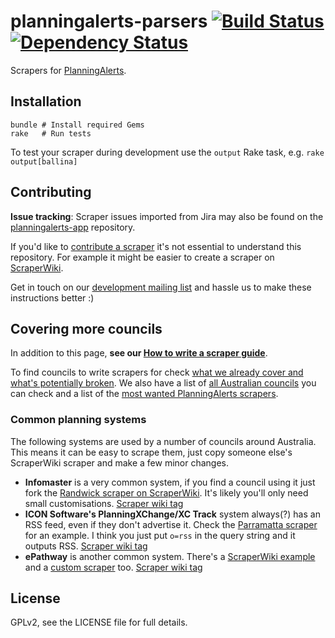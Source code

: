 planningalerts-parsers [![Build Status](https://secure.travis-ci.org/openaustralia/planningalerts-parsers.png?branch=master)](http://travis-ci.org/openaustralia/planningalerts-parsers) [![Dependency Status](https://gemnasium.com/openaustralia/planningalerts-parsers.png)](https://gemnasium.com/openaustralia/planningalerts-parsers)
======================

Scrapers for [PlanningAlerts](http://www.planningalerts.org.au/).

Installation
------------

    bundle # Install required Gems
    rake   # Run tests

To test your scraper during development use the `output` Rake task, e.g. `rake output[ballina]`

Contributing
------------

**Issue tracking**: Scraper issues imported from Jira may also be found on the [planningalerts-app](https://github.com/openaustralia/planningalerts-app/issues?labels=Scraper) repository.

If you'd like to [contribute a scraper](http://www.planningalerts.org.au/getinvolved) it's not essential to understand this repository. For example it might be easier to create a scraper on [ScraperWiki](http://scraperwiki.com/).

Get in touch on our [development mailing list](http://groups.google.com/group/openaustralia-dev) and hassle us to make these instructions better :)

## Covering more councils

In addition to this page, **see our [How to write a scraper guide](http://www.planningalerts.org.au/how_to_write_a_scraper)**.

To find councils to write scrapers for check [what we already cover and what's potentially broken](http://www.planningalerts.org.au/authorities/). We also have a list of [all Australian councils](https://spreadsheets.google.com/ccc?key=0AmvYMal8CGUsdG1tM0lEWUctR194eGN6bUh0VGFfc1E&hl=en) you can check and a list of the [most wanted PlanningAlerts scrapers](http://www.planningalerts.org.au/alerts/statistics).

### Common planning systems
The following systems are used by a number of councils around Australia. This means it can be easy to scrape them, just copy someone else's ScraperWiki scraper and make a few minor changes.

* **Infomaster** is a very common system, if you find a council using it just fork the [Randwick scraper on ScraperWiki](https://scraperwiki.com/scrapers/randwick_city_council_development_applications/). It's likely you'll only need small customisations. [Scraper wiki tag](https://scraperwiki.com/tags/infomaster)
* **ICON Software's PlanningXChange/XC Track** system always(?) has an RSS feed, even if they don't advertise it. Check the [Parramatta scraper](https://scraperwiki.com/scrapers/parramatta-city-council-development-applications/) for an example. I think you just put `o=rss` in the query string and it outputs RSS. [Scraper wiki tag](https://scraperwiki.com/tags/PlanningXChange)
* **ePathway** is another common system. There's a [ScraperWiki example](https://scraperwiki.com/scrapers/knox_regional_council_development_applications/) and a [custom scraper](https://github.com/openaustralia/planningalerts-parsers/blob/master/scrapers/wollongong_scraper.rb) too. [Scraper wiki tag](https://scraperwiki.com/tags/epathway)

License
-------

GPLv2, see the LICENSE file for full details.
